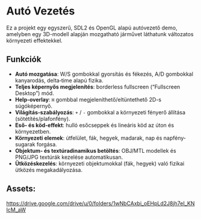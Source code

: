 # Autó Vezetés

Ez a projekt egy egyszerű, SDL2 és OpenGL alapú autóvezető demo, amelyben egy 3D-modell alapján mozgatható járművet láthatunk változatos környezeti effektekkel.

## Funkciók

- **Autó mozgatása**: W/S gombokkal gyorsítás és fékezés, A/D gombokkal kanyarodás, delta‐time alapú fizika.
- **Teljes képernyős megjelenítés**: borderless fullscreen (“Fullscreen Desktop”) mód.
- **Help-overlay**: `H` gombbal megjeleníthető/eltüntethető 2D-s súgóképernyő.
- **Világítás‐szabályozás**: `+` / `-` gombokkal a környezeti fényerő állítása (sötétítés/plafonfény).
- **Eső- és köd-effekt**: hulló esőcseppek és lineáris köd az úton és környezetben.
- **Környezeti elemek**: útfelület, fák, hegyek, madarak, nap és napfény‐sugarak forgása.
- **Objektum‐ és textúradinamikus betöltés**: OBJ/MTL modellek és PNG/JPG textúrák kezelése automatikusan.
- **Ütközéskezelés**: környezeti objektumokkal (fák, hegyek) való fizikai ütközés megakadályozása.

## Assets:
https://drive.google.com/drive/u/0/folders/1wNbCAxbi_oEHpLd2J8jh7eI_KNIcM_aW
